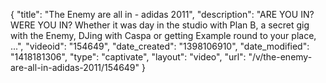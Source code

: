 {
    "title": "The Enemy are all in - adidas 2011",
    "description": "ARE YOU IN? WERE YOU IN? Whether it was day in the studio with Plan B, a secret gig with the Enemy, DJing with Caspa or getting Example round to your place, ...",
    "videoid": "154649",
    "date_created": "1398106910",
    "date_modified": "1418181306",
    "type": "captivate",
    "layout": "video",
    "url": "\/v\/the-enemy-are-all-in-adidas-2011\/154649"
}